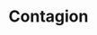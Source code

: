 ---
title: "Contagion"
permalink: /spells/contagion/
tags:
  - Spell
available_for:
  - Cleric
  - Druid
level: "5th Level"
school: "Necromancy"
range: "Touch"
comp:
  - V
  - S
duration: "7 days"
attack: "Melee"
description: |
  Your touch inflicts disease. Make a melee spell attack against a creature within your reach. On a hit, you afflict the creature with a disease of your choice from any of the ones described below.

  At the end of each of the target's turns, it must make a constitution saving throw. After failing three of these saving throws, the disease's effects last for the duration, and the creature stops making these saves. After succeeding on three of these saving throws, the creature recovers from the disease, and the spell ends.

  Since this spell induces a natural disease in its target, any effect that removes a disease or otherwise ameliorates a disease's effects apply to it.

  ***Blinding Sickness.*** Pain grips the creature's mind, and its eyes turn milky white. The creature has disadvantage on wisdom checks and wisdom saving throws and is blinded.

  ***Filth Fever.*** A raging fever sweeps through the creature's body. The creature has disadvantage on strength checks, strength saving throws, and attack rolls that use Strength.

  ***Flesh Rot.*** The creature's flesh decays. The creature has disadvantage on Charisma checks and vulnerability to all damage.

  ***Mindfire.*** The creature's mind becomes feverish. The creature has disadvantage on intelligence checks and intelligence saving throws, and the creature behaves as if under the effects of the confusion spell during combat.

  ***Seizure.*** The creature is overcome with shaking. The creature has disadvantage on dexterity checks, dexterity saving throws, and attack rolls that use Dexterity.

  ***Slimy Doom.*** The creature begins to bleed uncontrollably. The creature has disadvantage on constitution checks and constitution saving throws. In addition, whenever the creature takes damage, it is stunned until the end of its next turn.
excerpt: "Your touch inflicts disease."
source: "Basic Rules"
---